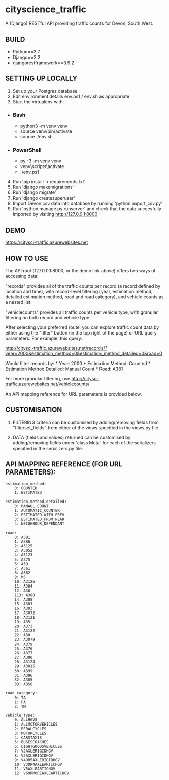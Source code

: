 # cityscience_traffic

A (Django) RESTful API providing traffic counts for Devon, South West.


## BUILD
* Python==3.7
* Django==2.2
* djangorestframework==3.9.2


## SETTING UP LOCALLY
1. Set up your Postgres database
2. Edit environment details env.ps1 / env.sh as appropriate
3. Start the virtualenv with:

  * ### Bash
      * python3 -m venv venv
      * source venv/bin/activate
      * source ./env.sh

  * ### PowerShell
      * py -3 -m venv venv
      * venv\scripts\activate
      * .\env.ps1

4. Run 'pip install -r requirements.txt'
5. Run 'django makemigrations'
6. Run 'django migrate'
7. Run 'django createsuperuser'
8. Import Devon.csv data into database by running 'python import_csv.py'
9. Run 'python manage.py runserver' and check that the data succesfully imported by visiting http://127.0.0.1:8000


## DEMO
https://citysci-traffic.azurewebsites.net


## HOW TO USE
The API root (127.0.0.1:8000, or the demo link above) offers two ways of accessing data:

"records" provides all of the traffic counts per record (a record defined by location and time), with record-level filtering (year, estimation method, detailed estimation method, road and road category), and vehicle counts as a nested list.

"vehiclecounts" provides all traffic counts per vehicle type, with granular filtering on both record and vehicle type.

After selecting your preferred route, you can explore traffic count data by either using the "filter" button (in the top right of the page) or URL query parameters. For example, this query:

http://citysci-traffic.azurewebsites.net/records/?year=2000&estimation_method=0&estimation_method_detailed=0&road=0

Would filter records by:
    * Year: 2000
    * Estimation Method: Counted
    * Estimation Method Detailed: Manual Count
    * Road: A381

For more granular filtering, use http://citysci-traffic.azurewebsites.net/vehiclecounts/

An API mapping reference for URL parameters is provided below.


## CUSTOMISATION

1. FILTERING criteria can be customised by adding/removing fields from "filterset_fields" from either of the views specified in the views.py file.

2. DATA (fields and values) returned can be customised by adding/removing fields under 'class Meta' for each of the serializers specified in the serializers.py file.


## API MAPPING REFERENCE (FOR URL PARAMETERS):

    estimation_method:
        0: COUNTED
        1: ESTIMATED

    estimation_method_detailed:
        0: MANAUL_COUNT
        1: AUTOMATIC_COUNTER
        2: ESTIMATED_WITH_PREV
        3: ESTIMATED_FROM_NEAR
        4: NEIGHBOUR_DEPENDANT

    road:
        0: A381
        1: A386
        2: A3125
        3: A3052
        4: A3123
        5: A375
        6: A39
        7: A361
        8: A382
        9: M5
        10: A3126
        11: A384
        12: A30
        113: A380
        14: A388
        15: A383
        16: A303
        17: A3072
        18: A3121
        19: A35
        20: A373
        21: A3122
        22: A38
        23: A3079
        24: A379
        25: A376
        26: A377
        27: A390
        28: A3124
        29: A3015
        30: A399
        31: A396
        32: A385
        33: A358

    road_category:
        0: TA
        1: PA
        2: TM

    vehicle_type:
        0: ALLHGVS
        1: ALLMOTORVEHICLES
        2: PEDALCYCLES
        3: MOTORCYCLES
        4: CARSTAXIS
        5: BUSESCOACHES
        6: LIGHTGOODSVEHICLES
        7: V2AXLERIGIDHGV
        8: V3AXLERIGIDHGV
        9: V4OR5AXLERIGIDHGV
        10: V3OR4AXLEARTICHGV
        11: V5AXLEARTICHGV
        12: V6ORMOREAXLEARTICHGV
